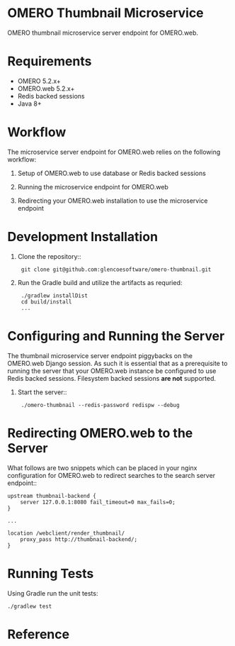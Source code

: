 OMERO Thumbnail Microservice
============================

OMERO thumbnail microservice server endpoint for OMERO.web.

Requirements
============

* OMERO 5.2.x+
* OMERO.web 5.2.x+
* Redis backed sessions
* Java 8+

Workflow
========

The microservice server endpoint for OMERO.web relies on the following workflow:

1. Setup of OMERO.web to use database or Redis backed sessions

1. Running the microservice endpoint for OMERO.web

1. Redirecting your OMERO.web installation to use the microservice endpoint

Development Installation
========================

1. Clone the repository::

        git clone git@github.com:glencoesoftware/omero-thumbnail.git

1. Run the Gradle build and utilize the artifacts as requried:

        ./gradlew installDist
        cd build/install
        ...


Configuring and Running the Server
==================================

The thumbnail microservice server endpoint piggybacks on the OMERO.web Django
session.  As such it is essential that as a prerequisite to running the
server that your OMERO.web instance be configured to use Redis backed sessions.
Filesystem backed sessions **are not** supported.

1. Start the server::

        ./omero-thumbnail --redis-password redispw --debug

Redirecting OMERO.web to the Server
===================================

What follows are two snippets which can be placed in your nginx configuration
for OMERO.web to redirect searches to the search server endpoint::

    upstream thumbnail-backend {
        server 127.0.0.1:8080 fail_timeout=0 max_fails=0;
    }

    ...

    location /webclient/render_thumbnail/
        proxy_pass http://thumbnail-backend/;
    }

Running Tests
=============

Using Gradle run the unit tests:

    ./gradlew test

Reference
=========
